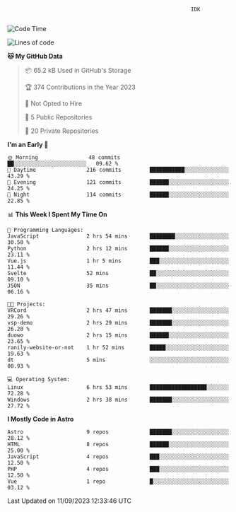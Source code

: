 ```text
                                                          IDK
                                       
```

<!--START_SECTION:waka-->
![Code Time](http://img.shields.io/badge/Code%20Time-39%20hrs%2050%20mins-blue)

![Lines of code](https://img.shields.io/badge/From%20Hello%20World%20I%27ve%20Written-111.8%20thousand%20lines%20of%20code-blue)

**🐱 My GitHub Data** 

> 📦 65.2 kB Used in GitHub's Storage 
 > 
> 🏆 374 Contributions in the Year 2023
 > 
> 🚫 Not Opted to Hire
 > 
> 📜 5 Public Repositories 
 > 
> 🔑 20 Private Repositories 
 > 
**I'm an Early 🐤** 

```text
🌞 Morning                48 commits          ██░░░░░░░░░░░░░░░░░░░░░░░   09.62 % 
🌆 Daytime                216 commits         ███████████░░░░░░░░░░░░░░   43.29 % 
🌃 Evening                121 commits         ██████░░░░░░░░░░░░░░░░░░░   24.25 % 
🌙 Night                  114 commits         ██████░░░░░░░░░░░░░░░░░░░   22.85 % 
```


📊 **This Week I Spent My Time On** 

```text
💬 Programming Languages: 
JavaScript               2 hrs 54 mins       ████████░░░░░░░░░░░░░░░░░   30.50 % 
Python                   2 hrs 12 mins       ██████░░░░░░░░░░░░░░░░░░░   23.11 % 
Vue.js                   1 hr 5 mins         ███░░░░░░░░░░░░░░░░░░░░░░   11.44 % 
Svelte                   52 mins             ██░░░░░░░░░░░░░░░░░░░░░░░   09.10 % 
JSON                     35 mins             ██░░░░░░░░░░░░░░░░░░░░░░░   06.16 % 

🐱‍💻 Projects: 
VRCord                   2 hrs 47 mins       ███████░░░░░░░░░░░░░░░░░░   29.26 % 
vsp-demo                 2 hrs 29 mins       ███████░░░░░░░░░░░░░░░░░░   26.20 % 
duowo                    2 hrs 15 mins       ██████░░░░░░░░░░░░░░░░░░░   23.65 % 
ranily-website-or-not    1 hr 52 mins        █████░░░░░░░░░░░░░░░░░░░░   19.63 % 
dt                       5 mins              ░░░░░░░░░░░░░░░░░░░░░░░░░   00.93 % 

💻 Operating System: 
Linux                    6 hrs 53 mins       ██████████████████░░░░░░░   72.28 % 
Windows                  2 hrs 38 mins       ███████░░░░░░░░░░░░░░░░░░   27.72 % 
```

**I Mostly Code in Astro** 

```text
Astro                    9 repos             ███████░░░░░░░░░░░░░░░░░░   28.12 % 
HTML                     8 repos             ██████░░░░░░░░░░░░░░░░░░░   25.00 % 
JavaScript               4 repos             ███░░░░░░░░░░░░░░░░░░░░░░   12.50 % 
PHP                      4 repos             ███░░░░░░░░░░░░░░░░░░░░░░   12.50 % 
Vue                      1 repo              █░░░░░░░░░░░░░░░░░░░░░░░░   03.12 % 
```




 Last Updated on 11/09/2023 12:33:46 UTC
<!--END_SECTION:waka-->
